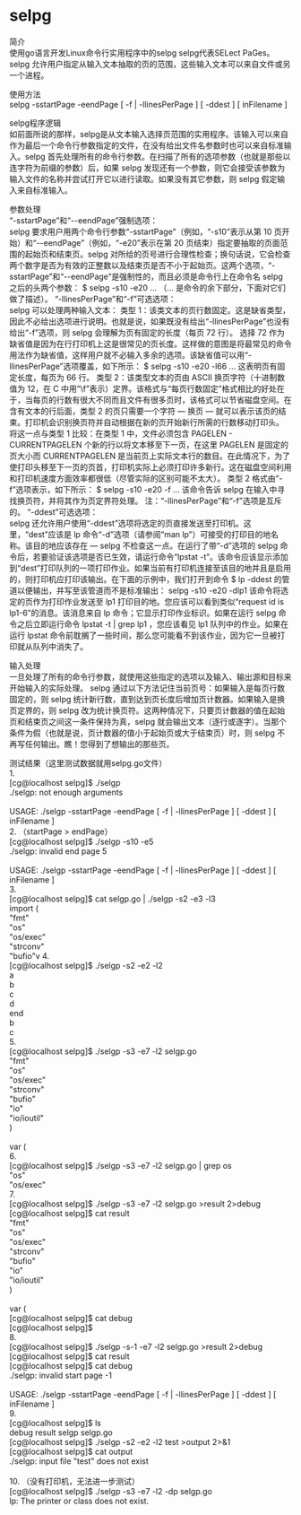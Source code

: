 # selpg

简介</br>
使用go语言开发Linux命令行实用程序中的selpg
selpg代表SELect PaGes。selpg 允许用户指定从输入文本抽取的页的范围，这些输入文本可以来自文件或另一个进程。

使用方法</br>
selpg -sstartPage -eendPage [ -f | -llinesPerPage ] [ -ddest ] [ inFilename ]

selpg程序逻辑</br>
如前面所说的那样，selpg是从文本输入选择页范围的实用程序。该输入可以来自作为最后一个命令行参数指定的文件，在没有给出文件名参数时也可以来自标准输入。selpg 首先处理所有的命令行参数。在扫描了所有的选项参数（也就是那些以连字符为前缀的参数）后，如果 selpg 发现还有一个参数，则它会接受该参数为输入文件的名称并尝试打开它以进行读取。如果没有其它参数，则 selpg 假定输入来自标准输入。

参数处理</br>
“-sstartPage”和“--eendPage”强制选项：</br>
selpg 要求用户用两个命令行参数“-sstartPage”（例如，“-s10”表示从第 10 页开始）和“--eendPage”（例如，“-e20”表示在第 20 页结束）指定要抽取的页面范围的起始页和结束页。selpg 对所给的页号进行合理性检查；换句话说，它会检查两个数字是否为有效的正整数以及结束页是否不小于起始页。这两个选项，“-sstartPage”和“--eendPage”是强制性的，而且必须是命令行上在命令名 selpg 之后的头两个参数：
$ selpg -s10 -e20 ...
（... 是命令的余下部分，下面对它们做了描述）。
“-llinesPerPage”和“-f”可选选项：</br>
selpg 可以处理两种输入文本：
类型 1：该类文本的页行数固定。这是缺省类型，因此不必给出选项进行说明。也就是说，如果既没有给出“-llinesPerPage”也没有给出“-f”选项，则 selpg 会理解为页有固定的长度（每页 72 行）。
选择 72 作为缺省值是因为在行打印机上这是很常见的页长度。这样做的意图是将最常见的命令用法作为缺省值，这样用户就不必输入多余的选项。该缺省值可以用“-llinesPerPage”选项覆盖，如下所示：
$ selpg -s10 -e20 -l66 ...
这表明页有固定长度，每页为 66 行。
类型 2：该类型文本的页由 ASCII 换页字符（十进制数值为 12，在 C 中用“\f”表示）定界。该格式与“每页行数固定”格式相比的好处在于，当每页的行数有很大不同而且文件有很多页时，该格式可以节省磁盘空间。在含有文本的行后面，类型 2 的页只需要一个字符 ― 换页 ― 就可以表示该页的结束。打印机会识别换页符并自动根据在新的页开始新行所需的行数移动打印头。
将这一点与类型 1 比较：在类型 1 中，文件必须包含 PAGELEN - CURRENTPAGELEN 个新的行以将文本移至下一页，在这里 PAGELEN 是固定的页大小而 CURRENTPAGELEN 是当前页上实际文本行的数目。在此情况下，为了使打印头移至下一页的页首，打印机实际上必须打印许多新行。这在磁盘空间利用和打印机速度方面效率都很低（尽管实际的区别可能不太大）。
类型 2 格式由“-f”选项表示，如下所示：
$ selpg -s10 -e20 -f ...
该命令告诉 selpg 在输入中寻找换页符，并将其作为页定界符处理。
注：“-llinesPerPage”和“-f”选项是互斥的。
“-ddest”可选选项：</br>
selpg 还允许用户使用“-ddest”选项将选定的页直接发送至打印机。这里，“dest”应该是 lp 命令“-d”选项（请参阅“man lp”）可接受的打印目的地名称。该目的地应该存在 ― selpg 不检查这一点。在运行了带“-d”选项的 selpg 命令后，若要验证该选项是否已生效，请运行命令“lpstat -t”。该命令应该显示添加到“dest”打印队列的一项打印作业。如果当前有打印机连接至该目的地并且是启用的，则打印机应打印该输出。在下面的示例中，我们打开到命令
$ lp -ddest
的管道以便输出，并写至该管道而不是标准输出：
selpg -s10 -e20 -dlp1
该命令将选定的页作为打印作业发送至 lp1 打印目的地。您应该可以看到类似“request id is lp1-6”的消息。该消息来自 lp 命令；它显示打印作业标识。如果在运行 selpg 命令之后立即运行命令 lpstat -t | grep lp1 ，您应该看见 lp1 队列中的作业。如果在运行 lpstat 命令前耽搁了一些时间，那么您可能看不到该作业，因为它一旦被打印就从队列中消失了。

输入处理</br>
一旦处理了所有的命令行参数，就使用这些指定的选项以及输入、输出源和目标来开始输入的实际处理。
selpg 通过以下方法记住当前页号：如果输入是每页行数固定的，则 selpg 统计新行数，直到达到页长度后增加页计数器。如果输入是换页定界的，则 selpg 改为统计换页符。这两种情况下，只要页计数器的值在起始页和结束页之间这一条件保持为真，selpg 就会输出文本（逐行或逐字）。当那个条件为假（也就是说，页计数器的值小于起始页或大于结束页）时，则 selpg 不再写任何输出。瞧！您得到了想输出的那些页。

测试结果（这里测试数据就用selpg.go文件）</br>
1.</br>
[cg@localhost selpg]$ ./selgp</br>
./selgp: not enough arguments</br>
</br>
USAGE: ./selgp -sstartPage -eendPage [ -f | -llinesPerPage ] [ -ddest ] [ inFilename ]</br>
2. （startPage > endPage）</br>
[cg@localhost selpg]$ ./selgp -s10 -e5</br>
./selgp: invalid end page 5</br>
</br>
USAGE: ./selgp -sstartPage -eendPage [ -f | -llinesPerPage ] [ -ddest ] [ inFilename ]</br>
3.</br>
[cg@localhost selpg]$ cat selgp.go | ./selgp -s2 -e3 -l3</br>
import (</br>
	"fmt"</br>
	"os"</br>
	"os/exec"</br>
	"strconv"</br>
	"bufio"v
4.</br>
[cg@localhost selpg]$ ./selgp -s2 -e2 -l2</br>
a</br>
b</br>
c</br>
d</br>
end</br>
b</br>
c</br>
5.</br>
[cg@localhost selpg]$ ./selgp -s3 -e7 -l2 selgp.go </br>
	"fmt"</br>
	"os"</br>
	"os/exec"</br>
	"strconv"</br>
	"bufio"</br>
	"io"</br>
	"io/ioutil"</br>
)</br>
</br>
var (</br>
6.</br>
[cg@localhost selpg]$ ./selgp -s3 -e7 -l2 selgp.go | grep os</br>
	"os"</br>
	"os/exec"</br>
7.</br>
[cg@localhost selpg]$ ./selgp -s3 -e7 -l2 selgp.go >result 2>debug </br>
[cg@localhost selpg]$ cat result </br>
	"fmt"</br>
	"os"</br>
	"os/exec"</br>
	"strconv"</br>
	"bufio"</br>
	"io"</br>
	"io/ioutil"</br>
)</br>
</br>
var (</br>
[cg@localhost selpg]$ cat debug</br> 
[cg@localhost selpg]$ </br>
8.</br>
[cg@localhost selpg]$ ./selgp -s-1 -e7 -l2 selgp.go >result 2>debug </br>
[cg@localhost selpg]$ cat result </br>
[cg@localhost selpg]$ cat debug </br>
./selgp: invalid start page -1</br>
</br>
USAGE: ./selgp -sstartPage -eendPage [ -f | -llinesPerPage ] [ -ddest ] [ inFilename ]</br>
9.</br>
[cg@localhost selpg]$ ls</br>
debug  result  selgp  selgp.go</br>
[cg@localhost selpg]$ ./selgp -s2 -e2 -l2 test >output 2>&1</br>
[cg@localhost selpg]$ cat output </br>
./selgp: input file "test" does not exist</br>
</br>
10. （没有打印机，无法进一步测试）</br>
[cg@localhost selpg]$ ./selgp -s3 -e7 -l2 -dp selgp.go </br>
lp: The printer or class does not exist.</br>
